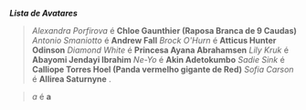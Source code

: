 ***Lista de Avatares***

> *Alexandra Porfirova* é **Chloe Gaunthier (Raposa Branca de 9 Caudas)**
> *Antonio Smaniotto* é **Andrew Fall**
> *Brock O'Hurn* é **Atticus Hunter Odinson**
> *Diamond White* é **Princesa Ayana Abrahamsen**
> *Lily Kruk* é **Abayomi Jendayi Ibrahim**
> *Ne-Yo* é **Akin Adetokumbo**
> *Sadie Sink* é **Calliope Torres Hoel (Panda vermelho gigante de Red)**
> *Sofia Carson* é **Allirea Saturnyne**
.

> *a* é **a**